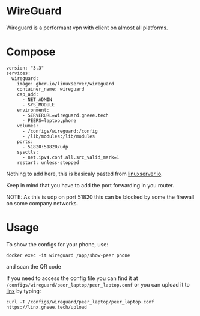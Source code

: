 # WireGuard

Wireguard is a performant vpn with client on almost all platforms.

# Compose

```
version: "3.3"
services:
  wireguard:
    image: ghcr.io/linuxserver/wireguard
    container_name: wireguard
    cap_add:
      - NET_ADMIN
      - SYS_MODULE
    environment:
      - SERVERURL=wireguard.gneee.tech
      - PEERS=laptop,phone
    volumes:
      - /configs/wireguard:/config
      - /lib/modules:/lib/modules
    ports:
      - 51820:51820/udp
    sysctls:
      - net.ipv4.conf.all.src_valid_mark=1
    restart: unless-stopped
```

Nothing to add here, this is basicaly pasted from [linuxserver.io](https://linuxserver.io).

Keep in mind that you have to add the port forwarding in you router.

NOTE: As this is udp on port 51820 this can be blocked by some the firewall on some company networks.

# Usage

To show the configs for your phone, use:

```
docker exec -it wireguard /app/show-peer phone
```

and scan the QR code

If you need to access the config file you can find it at `/configs/wireguard/peer_laptop/peer_laptop.conf` or you can upload it to [linx](services/linx) by typing:

```
curl -T /configs/wireguard/peer_laptop/peer_laptop.conf https://linx.gneee.tech/upload
```
